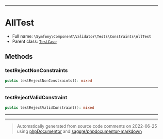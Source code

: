 ***

# AllTest





* Full name: `\Symfony\Component\Validator\Tests\Constraints\AllTest`
* Parent class: [`TestCase`](../../../../../PHPUnit/Framework/TestCase.md)




## Methods


### testRejectNonConstraints



```php
public testRejectNonConstraints(): mixed
```











***

### testRejectValidConstraint



```php
public testRejectValidConstraint(): mixed
```











***


***
> Automatically generated from source code comments on 2022-06-25 using [phpDocumentor](http://www.phpdoc.org/) and [saggre/phpdocumentor-markdown](https://github.com/Saggre/phpDocumentor-markdown)
